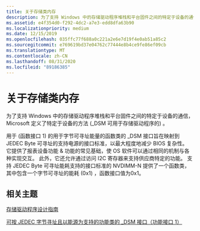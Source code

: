 ```yaml
---
title: 关于存储类内存
description: 为了支持 Windows 中的存储驱动程序堆栈和平台固件之间的特定于设备的通信，Microsoft 定义了特定于设备的方法 (_DSM 可用于存储驱动程序的) 。
ms.assetid: e4f354d0-f292-4dc2-a7e3-edd8dfa63b90
ms.localizationpriority: medium
ms.date: 12/15/2019
ms.openlocfilehash: 035ffc77f688a0c221a2e6e7d19f4e0ab51a85c2
ms.sourcegitcommit: e769619bd37e04762c77444e8b4ce9fe86ef09cb
ms.translationtype: MT
ms.contentlocale: zh-CN
ms.lasthandoff: 08/31/2020
ms.locfileid: "89186385"
---
```

# <a name="about-storage-class-memory"></a>关于存储类内存

为了支持 Windows 中的存储驱动程序堆栈和平台固件之间的特定于设备的通信，Microsoft 定义了特定于设备的方法 (_DSM 可用于存储驱动程序的) 。

用于 (函数接口 1) 的用于字节可寻址能量的函数类的 _DSM 接口旨在映射到 JEDEC Byte 可寻址的支持电源的接口标准，以最大程度地减少 BIOS 复杂性。 它提供了报表设备功能 & 功能的常见基础，使 OS 软件可以通过相同的机制与各种实现交互。 此外，它还允许通过访问 I2C 寄存器来支持供应商特定的功能。 支持 JEDEC Byte 可寻址能耗支持的接口标准的 NVDIMM-N 提供了一个函数类，其中包含一个字节可寻址的能耗 (0x1) ，函数接口值为0x1。

## <a name="related-topics"></a>相关主题

[存储驱动程序设计指南](./index.md)

[可按 JEDEC 字节寻址且以能源为支持的功能类的 _DSM 接口（功能接口 1）](-dsm-interface-for-byte-addressable-energy-backed-function-class--function-interface-1-.md)